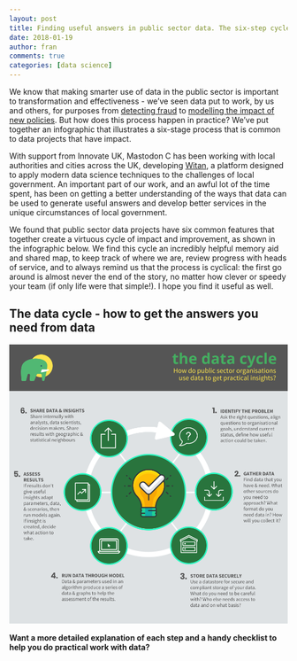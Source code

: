 ```yaml
---
layout: post
title: Finding useful answers in public sector data. The six-step cycle (infographic)
date: 2018-01-19
author: fran
comments: true
categories: [data science]
---
```


We know that making smarter use of data in the public sector is important to transformation and effectiveness - we’ve seen data put to work, by us and others, for purposes from [detecting fraud](https://www.cbronline.com/big-data/analytics/camden-borough-battles-fraudsters-with-ibm-4615242/) to [modelling the impact of new policies](http://www.mastodonc.com/data%20science/send/asc/witan/2017/09/05/demand-projection-send-asc.html). But how does this process happen in practice? We’ve put together an infographic that illustrates a six-stage process that is common to data projects that have impact.

<!--more-->

With support from Innovate UK, Mastodon C has been working with local authorities and cities across the UK, developing [Witan](http://www.mastodonc.com/products/witan/), a platform designed to apply modern data science techniques to the challenges of local government.  An important part of our work, and an awful lot of the time spent, has been on getting a better understanding of the ways that data can be used to generate useful answers and develop better services in the unique circumstances of local government.

We found that public sector data projects have six common features that together create a virtuous cycle of impact and improvement, as shown in the infographic below. We find this cycle an incredibly helpful memory aid and shared map, to keep track of where we are, review progress with heads of service, and to always remind us that the process is cyclical: the first go around is almost never the end of the story, no matter how clever or speedy your team (if only life were that simple!). I hope you find it useful as well.

## The data cycle - how to get the answers you need from data

![The Data Cycle](/assets/images/DataCycle.png)

**Want a more detailed explanation of each step and a handy checklist to help you do practical work with data?**

<script charset="utf-8" type="text/javascript" src="//js.hsforms.net/forms/v2.js"></script> <script> hbspt.forms.create({ portalId: '3461032', formId: '6016e2fa-ce09-47bf-bdb7-bf1f19c2d3cc' }); </script>
